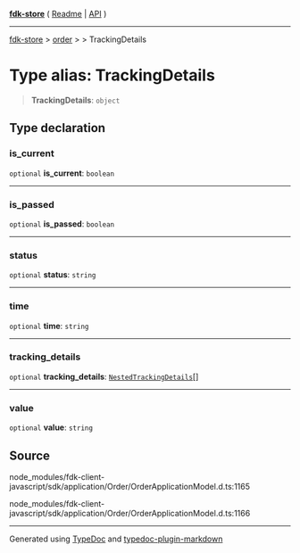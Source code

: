 [**fdk-store**](../../../README.md) ( [Readme](../../../README.md) \| [API](../../../API.md) )

---

[fdk-store](../../../API.md) > [order](../../README.md) > [<internal>](../README.md) > TrackingDetails

# Type alias: TrackingDetails

> **TrackingDetails**: `object`

## Type declaration

### is_current

`optional` **is_current**: `boolean`

---

### is_passed

`optional` **is_passed**: `boolean`

---

### status

`optional` **status**: `string`

---

### time

`optional` **time**: `string`

---

### tracking_details

`optional` **tracking_details**: [`NestedTrackingDetails`](type-alias.NestedTrackingDetails.md)[]

---

### value

`optional` **value**: `string`

## Source

node_modules/fdk-client-javascript/sdk/application/Order/OrderApplicationModel.d.ts:1165

node_modules/fdk-client-javascript/sdk/application/Order/OrderApplicationModel.d.ts:1166

---

Generated using [TypeDoc](https://typedoc.org/) and [typedoc-plugin-markdown](https://www.npmjs.com/package/typedoc-plugin-markdown)
